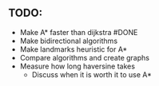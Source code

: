 ## TODO:

- Make A* faster than dijkstra #DONE
- Make bidirectional algorithms
- Make landmarks heuristic for A*
- Compare algorithms and create graphs
- Measure how long haversine takes
    - Discuss when it is worth it to use A*

